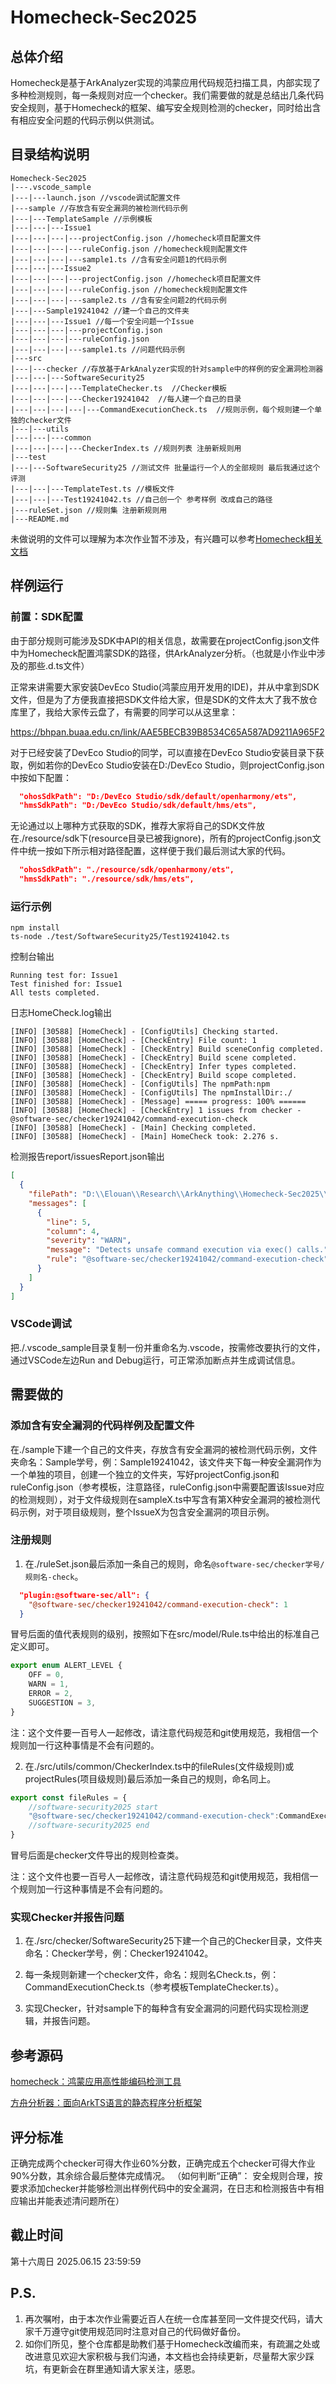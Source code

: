 # Homecheck-Sec2025

## 总体介绍

Homecheck是基于ArkAnalyzer实现的鸿蒙应用代码规范扫描工具，内部实现了多种检测规则，每一条规则对应一个checker。我们需要做的就是总结出几条代码安全规则，基于Homecheck的框架、编写安全规则检测的checker，同时给出含有相应安全问题的代码示例以供测试。

## 目录结构说明

```
Homecheck-Sec2025
|---.vscode_sample
|---|---launch.json //vscode调试配置文件 
|---sample //存放含有安全漏洞的被检测代码示例
|---|---TemplateSample //示例模板
|---|---|---Issue1
|---|---|---|---projectConfig.json //homecheck项目配置文件
|---|---|---|---ruleConfig.json //homecheck规则配置文件
|---|---|---|---sample1.ts //含有安全问题1的代码示例
|---|---|---Issue2
|---|---|---|---projectConfig.json //homecheck项目配置文件
|---|---|---|---ruleConfig.json //homecheck规则配置文件
|---|---|---|---sample2.ts //含有安全问题2的代码示例
|---|---Sample19241042 //建一个自己的文件夹
|---|---|---Issue1 //每一个安全问题一个Issue
|---|---|---|---projectConfig.json
|---|---|---|---ruleConfig.json
|---|---|---|---sample1.ts //问题代码示例
|---src
|---|---checker //存放基于ArkAnalyzer实现的针对sample中的样例的安全漏洞检测器
|---|---|---SoftwareSecurity25
|---|---|---|---TemplateChecker.ts  //Checker模板
|---|---|---|---Checker19241042  //每人建一个自己的目录
|---|---|---|---|---CommandExecutionCheck.ts  //规则示例，每个规则建一个单独的checker文件
|---|---utils
|---|---|---common
|---|---|---|---CheckerIndex.ts //规则列表 注册新规则用
|---test
|---|---SoftwareSecurity25 //测试文件 批量运行一个人的全部规则 最后我通过这个评测
|---|---|---TemplateTest.ts //模板文件
|---|---|---Test19241042.ts //自己创一个 参考样例 改成自己的路径
|---ruleSet.json //规则集 注册新规则用
|---README.md
```

未做说明的文件可以理解为本次作业暂不涉及，有兴趣可以参考[Homecheck相关文档](https://gitcode.com/openharmony-sig/homecheck)

## 样例运行

### 前置：SDK配置

由于部分规则可能涉及SDK中API的相关信息，故需要在projectConfig.json文件中为Homecheck配置鸿蒙SDK的路径，供ArkAnalyzer分析。（也就是小作业中涉及的那些.d.ts文件）

正常来讲需要大家安装DevEco Studio(鸿蒙应用开发用的IDE)，并从中拿到SDK文件，但是为了方便我直接把SDK文件给大家，但是SDK的文件太大了我不放仓库里了，我给大家传云盘了，有需要的同学可以从这里拿：

https://bhpan.buaa.edu.cn/link/AAE5BECB39B8534C65A587AD9211A965F2

对于已经安装了DevEco Studio的同学，可以直接在DevEco Studio安装目录下获取，例如若你的DevEco Studio安装在D:/DevEco Studio，则projectConfig.json中按如下配置：

``` Json
  "ohosSdkPath": "D:/DevEco Studio/sdk/default/openharmony/ets",
  "hmsSdkPath": "D:/DevEco Studio/sdk/default/hms/ets",
```

无论通过以上哪种方式获取的SDK，推荐大家将自己的SDK文件放在./resource/sdk下(resource目录已被我ignore)，所有的projectConfig.json文件中统一按如下所示相对路径配置，这样便于我们最后测试大家的代码。

``` Json
  "ohosSdkPath": "./resource/sdk/openharmony/ets",
  "hmsSdkPath": "./resource/sdk/hms/ets",
```

### 运行示例
```
npm install
ts-node ./test/SoftwareSecurity25/Test19241042.ts
```

控制台输出

```
Running test for: Issue1
Test finished for: Issue1
All tests completed.
```

日志HomeCheck.log输出

```
[INFO] [30588] [HomeCheck] - [ConfigUtils] Checking started.
[INFO] [30588] [HomeCheck] - [CheckEntry] File count: 1
[INFO] [30588] [HomeCheck] - [CheckEntry] Build sceneConfig completed.
[INFO] [30588] [HomeCheck] - [CheckEntry] Build scene completed.
[INFO] [30588] [HomeCheck] - [CheckEntry] Infer types completed.
[INFO] [30588] [HomeCheck] - [CheckEntry] Build scope completed.
[INFO] [30588] [HomeCheck] - [ConfigUtils] The npmPath:npm
[INFO] [30588] [HomeCheck] - [ConfigUtils] The npmInstallDir:./
[INFO] [30588] [HomeCheck] - [Message] ===== progress: 100% ======
[INFO] [30588] [HomeCheck] - [CheckEntry] 1 issues from checker - @software-sec/checker19241042/command-execution-check
[INFO] [30588] [HomeCheck] - [Main] Checking completed.
[INFO] [30588] [HomeCheck] - [Main] HomeCheck took: 2.276 s.
```

检测报告report/issuesReport.json输出

``` Json
[
  {
    "filePath": "D:\\Elouan\\Research\\ArkAnything\\Homecheck-Sec2025\\sample\\Sample19241042\\Issue1\\sample1.ts",
    "messages": [
      {
        "line": 5,
        "column": 4,
        "severity": "WARN",
        "message": "Detects unsafe command execution via exec() calls.",
        "rule": "@software-sec/checker19241042/command-execution-check"
      }
    ]
  }
]
```

### VSCode调试

把./.vscode_sample目录复制一份并重命名为.vscode，按需修改要执行的文件，通过VSCode左边Run and Debug运行，可正常添加断点并生成调试信息。

## 需要做的

### 添加含有安全漏洞的代码样例及配置文件

在./sample下建一个自己的文件夹，存放含有安全漏洞的被检测代码示例，文件夹命名：Sample学号，例：Sample19241042，该文件夹下每一种安全漏洞作为一个单独的项目，创建一个独立的文件夹，写好projectConfig.json和ruleConfig.json（参考模板，注意路径，ruleConfig.json中需要配置该Issue对应的检测规则），对于文件级规则在sampleX.ts中写含有第X种安全漏洞的被检测代码示例，对于项目级规则，整个IssueX为包含安全漏洞的项目示例。

### 注册规则
1. 在./ruleSet.json最后添加一条自己的规则，命名`@software-sec/checker学号/规则名-check`。

``` Json
  "plugin:@software-sec/all": {
    "@software-sec/checker19241042/command-execution-check": 1
  }
```

冒号后面的值代表规则的级别，按照如下在src/model/Rule.ts中给出的标准自己定义即可。

``` Typescript
export enum ALERT_LEVEL {
    OFF = 0,
    WARN = 1,
    ERROR = 2,
    SUGGESTION = 3,
}
```

注：这个文件要一百号人一起修改，请注意代码规范和git使用规范，我相信一个规则加一行这种事情是不会有问题的。

2. 在./src/utils/common/CheckerIndex.ts中的fileRules(文件级规则)或projectRules(项目级规则)最后添加一条自己的规则，命名同上。

``` Typescript
export const fileRules = {
    //software-security2025 start
    "@software-sec/checker19241042/command-execution-check":CommandExecutionCheck
    //software-security2025 end
}
```

冒号后面是checker文件导出的规则检查类。

注：这个文件也要一百号人一起修改，请注意代码规范和git使用规范，我相信一个规则加一行这种事情是不会有问题的。

### 实现Checker并报告问题
1. 在./src/checker/SoftwareSecurity25下建一个自己的Checker目录，文件夹命名：Checker学号，例：Checker19241042。

2. 每一条规则新建一个checker文件，命名：规则名Check.ts，例：CommandExecutionCheck.ts（参考模板TemplateChecker.ts）。

3. 实现Checker，针对sample下的每种含有安全漏洞的问题代码实现检测逻辑，并报告问题。

## 参考源码

[homecheck：鸿蒙应用高性能编码检测工具](https://gitcode.com/openharmony-sig/homecheck)

[方舟分析器：面向ArkTS语言的静态程序分析框架](https://gitcode.com/openharmony-sig/arkanalyzer)

## 评分标准

正确完成两个checker可得大作业60%分数，正确完成五个checker可得大作业90%分数，其余综合最后整体完成情况。
（如何判断“正确”： 安全规则合理，按要求添加checker并能够检测出样例代码中的安全漏洞，在日志和检测报告中有相应输出并能表述清问题所在）

## 截止时间

第十六周日 2025.06.15 23:59:59

## P.S.

1. 再次嘱咐，由于本次作业需要近百人在统一仓库甚至同一文件提交代码，请大家千万遵守git使用规范同时注意对自己的代码做好备份。
2. 如你们所见，整个仓库都是助教们基于Homecheck改编而来，有疏漏之处或改进意见欢迎大家积极与我们沟通，本文档也会持续更新，尽量帮大家少踩坑，有更新会在群里通知请大家关注，感恩。
